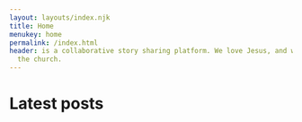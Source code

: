 ```yaml
---
layout: layouts/index.njk
title: Home
menukey: home
permalink: /index.html
header: is a collaborative story sharing platform. We love Jesus, and we love
  the church.
---
```

# Latest posts
